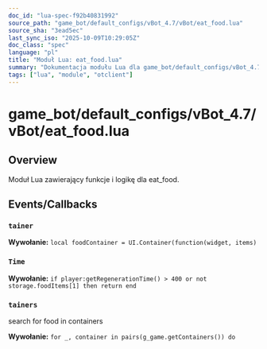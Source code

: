 ```yaml
---
doc_id: "lua-spec-f92b40831992"
source_path: "game_bot/default_configs/vBot_4.7/vBot/eat_food.lua"
source_sha: "3ead5ec"
last_sync_iso: "2025-10-09T10:29:05Z"
doc_class: "spec"
language: "pl"
title: "Moduł Lua: eat_food.lua"
summary: "Dokumentacja modułu Lua dla game_bot/default_configs/vBot_4.7/vBot/eat_food.lua"
tags: ["lua", "module", "otclient"]
---
```


# game_bot/default_configs/vBot_4.7/vBot/eat_food.lua

## Overview

Moduł Lua zawierający funkcje i logikę dla eat_food.

## Events/Callbacks

### `tainer`

**Wywołanie:** `local foodContainer = UI.Container(function(widget, items)`

### `Time`

**Wywołanie:** `if player:getRegenerationTime() > 400 or not storage.foodItems[1] then return end`

### `tainers`

search for food in containers

**Wywołanie:** `for _, container in pairs(g_game.getContainers()) do`
